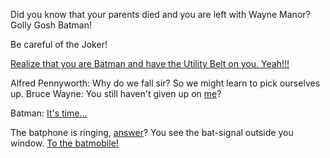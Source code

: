 Did you know that your parents died and you are left with Wayne Manor? Golly Gosh Batman!

Be careful of the Joker!

[Realize that you are Batman and have the Utility Belt on you. Yeah!!!](https://youtu.be/YpIQQeL2ZYk?t=22s)

Alfred Pennyworth: Why do we fall sir? So we might learn to pick ourselves up.
Bruce Wayne: You still haven't given up on [me](https://www.youtube.com/watch?v=u843KNE-exo)? 

Batman: [It's time...](../batmetal/batmetal.md)

The batphone is ringing, [answer](catwoman/catwoman.md)? You see the bat-signal outside you window. [To the batmobile!](https://www.youtube.com/watch?v=pLMNxVDwUu8)
